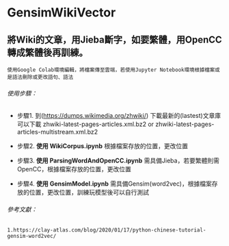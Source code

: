 # GensimWikiVector
## 將Wiki的文章，用Jieba斷字，如要繁體，用OpenCC轉成繁體後再訓練。

    使用Google Colab環境編輯，將檔案傳至雲端，若使用Jupyter Notebook環境根據檔案或是語法刪除或更改語句、語法

###### 使用步驟：
* 步驟1. 到(https://dumps.wikimedia.org/zhwiki/) 下載最新的(lastest)文章庫  
可以下載 zhwiki-latest-pages-articles.xml.bz2 or zhwiki-latest-pages-articles-multistream.xml.bz2

* 步驟2. **使用 WikiCorpus.ipynb** 根據檔案存放的位置，更改位置  

* 步驟3. **使用 ParsingWordAndOpenCC.ipynb** 需具備Jieba，若要繁體則需OpenCC，根據檔案存放的位置，更改位置  

* 步驟4. **使用 GensimModel.ipynb** 需具備Gensim(word2vec)，根據檔案存放的位置，更改位置，訓練玩模型後可以自行測試  

###### 參考文獻：
`1.https://clay-atlas.com/blog/2020/01/17/python-chinese-tutorial-gensim-word2vec/`
